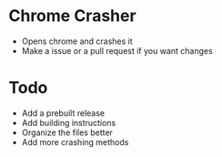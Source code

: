 # Chrome Crasher
- Opens chrome and crashes it
- Make a issue or a pull request if you want changes
# Todo
- Add a prebuilt release
- Add building instructions
- Organize the files better
- Add more crashing methods
